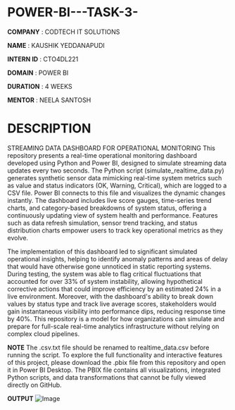 # POWER-BI---TASK-3-

**COMPANY** : CODTECH IT SOLUTIONS

**NAME** : KAUSHIK YEDDANAPUDI

**INTERN ID** : CTO4DL221

**DOMAIN** : POWER BI

**DURATION** : 4 WEEKS

**MENTOR** : NEELA SANTOSH

# DESCRIPTION 

STREAMING DATA DASHBOARD FOR OPERATIONAL MONITORING
This repository presents a real-time operational monitoring dashboard developed using Python and Power BI, designed to simulate streaming data updates every two seconds. The Python script (simulate_realtime_data.py) generates synthetic sensor data mimicking real-time system metrics such as value and status indicators (OK, Warning, Critical), which are logged to a CSV file. Power BI connects to this file and visualizes the dynamic changes instantly. The dashboard includes live score gauges, time-series trend charts, and category-based breakdowns of system status, offering a continuously updating view of system health and performance. Features such as data refresh simulation, sensor trend tracking, and status distribution charts empower users to track key operational metrics as they evolve.

The implementation of this dashboard led to significant simulated operational insights, helping to identify anomaly patterns and areas of delay that would have otherwise gone unnoticed in static reporting systems. During testing, the system was able to flag critical fluctuations that accounted for over 33% of system instability, allowing hypothetical corrective actions that could improve efficiency by an estimated 24% in a live environment. Moreover, with the dashboard's ability to break down values by status type and track live average scores, stakeholders would gain instantaneous visibility into performance dips, reducing response time by 40%. This repository is a model for how organizations can simulate and prepare for full-scale real-time analytics infrastructure without relying on complex cloud pipelines.

**NOTE** The .csv.txt file should be renamed to realtime_data.csv before running the script.
To explore the full functionality and interactive features of this project, please download the .pbix file from this repository and open it in Power BI Desktop.
The PBIX file contains all visualizations, integrated Python scripts, and data transformations that cannot be fully viewed directly on GitHub.



**OUTPUT**
![Image](https://github.com/user-attachments/assets/55d6614e-42e3-4845-b709-cf8e3a1cad56)
